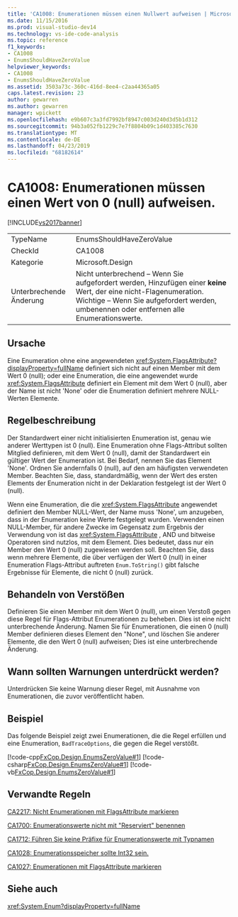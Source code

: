 ```yaml
---
title: 'CA1008: Enumerationen müssen einen Nullwert aufweisen | Microsoft-Dokumentation'
ms.date: 11/15/2016
ms.prod: visual-studio-dev14
ms.technology: vs-ide-code-analysis
ms.topic: reference
f1_keywords:
- CA1008
- EnumsShouldHaveZeroValue
helpviewer_keywords:
- CA1008
- EnumsShouldHaveZeroValue
ms.assetid: 3503a73c-360c-416d-8ee4-c2aa44365a05
caps.latest.revision: 23
author: gewarren
ms.author: gewarren
manager: wpickett
ms.openlocfilehash: e9b607c3a3fd7992bf8947c003d240d3d5b1d312
ms.sourcegitcommit: 94b3a052fb1229c7e7f8804b09c1d403385c7630
ms.translationtype: MT
ms.contentlocale: de-DE
ms.lasthandoff: 04/23/2019
ms.locfileid: "68182614"
---
```

# <a name="ca1008-enums-should-have-zero-value"></a>CA1008: Enumerationen müssen einen Wert von 0 (null) aufweisen.
[!INCLUDE[vs2017banner](../includes/vs2017banner.md)]

|||
|-|-|
|TypeName|EnumsShouldHaveZeroValue|
|CheckId|CA1008|
|Kategorie|Microsoft.Design|
|Unterbrechende Änderung|Nicht unterbrechend – Wenn Sie aufgefordert werden, Hinzufügen einer **keine** Wert, der eine nicht-Flagenumeration. Wichtige – Wenn Sie aufgefordert werden, umbenennen oder entfernen alle Enumerationswerte.|

## <a name="cause"></a>Ursache
 Eine Enumeration ohne eine angewendeten <xref:System.FlagsAttribute?displayProperty=fullName> definiert sich nicht auf einen Member mit dem Wert 0 (null); oder eine Enumeration, die eine angewendet wurde <xref:System.FlagsAttribute> definiert ein Element mit dem Wert 0 (null), aber der Name ist nicht 'None' oder die Enumeration definiert mehrere NULL-Werten Elemente.

## <a name="rule-description"></a>Regelbeschreibung
 Der Standardwert einer nicht initialisierten Enumeration ist, genau wie anderer Werttypen ist 0 (null). Eine Enumeration ohne Flags-Attribut sollten Mitglied definieren, mit dem Wert 0 (null), damit der Standardwert ein gültiger Wert der Enumeration ist. Bei Bedarf, nennen Sie das Element 'None'. Ordnen Sie andernfalls 0 (null), auf den am häufigsten verwendeten Member. Beachten Sie, dass, standardmäßig, wenn der Wert des ersten Elements der Enumeration nicht in der Deklaration festgelegt ist der Wert 0 (null).

 Wenn eine Enumeration, die die <xref:System.FlagsAttribute> angewendet definiert den Member NULL-Wert, der Name muss 'None', um anzugeben, dass in der Enumeration keine Werte festgelegt wurden. Verwenden einen NULL-Member, für andere Zwecke im Gegensatz zum Ergebnis der Verwendung von ist das <xref:System.FlagsAttribute> , AND und bitweise Operatoren sind nutzlos, mit dem Element. Dies bedeutet, dass nur ein Member den Wert 0 (null) zugewiesen werden soll. Beachten Sie, dass wenn mehrere Elemente, die über verfügen der Wert 0 (null) in einer Enumeration Flags-Attribut auftreten `Enum.ToString()` gibt falsche Ergebnisse für Elemente, die nicht 0 (null) zurück.

## <a name="how-to-fix-violations"></a>Behandeln von Verstößen
 Definieren Sie einen Member mit dem Wert 0 (null), um einen Verstoß gegen diese Regel für Flags-Attribut Enumerationen zu beheben. Dies ist eine nicht unterbrechende Änderung. Namen Sie für Enumerationen, die einen 0 (null) Member definieren dieses Element den "None", und löschen Sie anderer Elemente, die den Wert 0 (null) aufweisen; Dies ist eine unterbrechende Änderung.

## <a name="when-to-suppress-warnings"></a>Wann sollten Warnungen unterdrückt werden?
 Unterdrücken Sie keine Warnung dieser Regel, mit Ausnahme von Enumerationen, die zuvor veröffentlicht haben.

## <a name="example"></a>Beispiel
 Das folgende Beispiel zeigt zwei Enumerationen, die die Regel erfüllen und eine Enumeration, `BadTraceOptions`, die gegen die Regel verstößt.

 [!code-cpp[FxCop.Design.EnumsZeroValue#1](../snippets/cpp/VS_Snippets_CodeAnalysis/FxCop.Design.EnumsZeroValue/cpp/FxCop.Design.EnumsZeroValue.cpp#1)]
 [!code-csharp[FxCop.Design.EnumsZeroValue#1](../snippets/csharp/VS_Snippets_CodeAnalysis/FxCop.Design.EnumsZeroValue/cs/FxCop.Design.EnumsZeroValue.cs#1)]
 [!code-vb[FxCop.Design.EnumsZeroValue#1](../snippets/visualbasic/VS_Snippets_CodeAnalysis/FxCop.Design.EnumsZeroValue/vb/FxCop.Design.EnumsZeroValue.vb#1)]

## <a name="related-rules"></a>Verwandte Regeln
 [CA2217: Nicht Enumerationen mit FlagsAttribute markieren](../code-quality/ca2217-do-not-mark-enums-with-flagsattribute.md)

 [CA1700: Enumerationswerte nicht mit "Reserviert" benennen](../code-quality/ca1700-do-not-name-enum-values-reserved.md)

 [CA1712: Führen Sie keine Präfixe für Enumerationswerte mit Typnamen](../code-quality/ca1712-do-not-prefix-enum-values-with-type-name.md)

 [CA1028: Enumerationsspeicher sollte Int32 sein.](../code-quality/ca1028-enum-storage-should-be-int32.md)

 [CA1027: Enumerationen mit FlagsAttribute markieren](../code-quality/ca1027-mark-enums-with-flagsattribute.md)

## <a name="see-also"></a>Siehe auch
 <xref:System.Enum?displayProperty=fullName>
